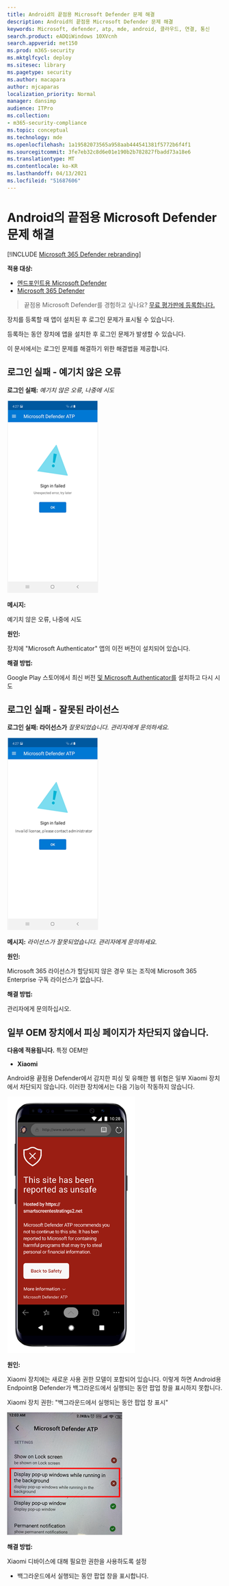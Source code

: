 ```yaml
---
title: Android의 끝점용 Microsoft Defender 문제 해결
description: Android의 끝점용 Microsoft Defender 문제 해결
keywords: Microsoft, defender, atp, mde, android, 클라우드, 연결, 통신
search.product: eADQiWindows 10XVcnh
search.appverid: met150
ms.prod: m365-security
ms.mktglfcycl: deploy
ms.sitesec: library
ms.pagetype: security
ms.author: macapara
author: mjcaparas
localization_priority: Normal
manager: dansimp
audience: ITPro
ms.collection:
- m365-security-compliance
ms.topic: conceptual
ms.technology: mde
ms.openlocfilehash: 1a19582073565a958aab444541381f5772b6f4f1
ms.sourcegitcommit: 3fe7eb32c8d6e01e190b2b782827fbadd73a18e6
ms.translationtype: MT
ms.contentlocale: ko-KR
ms.lasthandoff: 04/13/2021
ms.locfileid: "51687606"
---
```

# <a name="troubleshooting-issues-on-microsoft-defender-for-endpoint-on-android"></a>Android의 끝점용 Microsoft Defender 문제 해결

[!INCLUDE [Microsoft 365 Defender rebranding](../../includes/microsoft-defender.md)]

**적용 대상:**
- [엔드포인트용 Microsoft Defender](https://go.microsoft.com/fwlink/p/?linkid=2154037) 
- [Microsoft 365 Defender](https://go.microsoft.com/fwlink/?linkid=2118804)

> 끝점용 Microsoft Defender를 경험하고 싶나요? [무료 평가판에 등록합니다.](https://www.microsoft.com/microsoft-365/windows/microsoft-defender-atp?ocid=docs-wdatp-exposedapis-abovefoldlink) 

장치를 등록할 때 앱이 설치된 후 로그인 문제가 표시될 수 있습니다.

등록하는 동안 장치에 앱을 설치한 후 로그인 문제가 발생할 수 있습니다.

이 문서에서는 로그인 문제를 해결하기 위한 해결법을 제공합니다.  

## <a name="sign-in-failed---unexpected-error"></a>로그인 실패 - 예기치 않은 오류
**로그인 실패:** *예기치 않은 오류, 나중에 시도*

![로그인 실패 오류의 이미지 예기치 않은 오류](images/f9c3bad127d636c1f150d79814f35d4c.png)

**메시지:**

예기치 않은 오류, 나중에 시도

**원인:**

장치에 "Microsoft Authenticator" 앱의 이전 버전이 설치되어 있습니다.

**해결 방법:**

Google Play 스토어에서 최신 버전 [및 Microsoft Authenticator를](https://play.google.com/store/apps/details?androidid=com.azure.authenticator) 설치하고 다시 시도

## <a name="sign-in-failed---invalid-license"></a>로그인 실패 - 잘못된 라이선스

**로그인 실패: 라이선스가** *잘못되었습니다. 관리자에게 문의하세요.*

![로그인 실패 이미지 관리자에게 문의하시기 바랍니다.](images/920e433f440fa1d3d298e6a2a43d4811.png)

**메시지:** *라이선스가 잘못되었습니다. 관리자에게 문의하세요.*

**원인:**

Microsoft 365 라이선스가 할당되지 않은 경우 또는 조직에 Microsoft 365 Enterprise 구독 라이선스가 없습니다.

**해결 방법:**

관리자에게 문의하십시오.

## <a name="phishing-pages-arent-blocked-on-some-oem-devices"></a>일부 OEM 장치에서 피싱 페이지가 차단되지 않습니다.

**다음에 적용됩니다.** 특정 OEM만

-   **Xiaomi**

Android용 끝점용 Defender에서 감지한 피싱 및 유해한 웹 위협은 일부 Xiaomi 장치에서 차단되지 않습니다. 이러한 장치에서는 다음 기능이 작동하지 않습니다.

![안전하지 않은 것으로 보고된 사이트의 이미지](images/0c04975c74746a5cdb085e1d9386e713.png)


**원인:**

Xiaomi 장치에는 새로운 사용 권한 모델이 포함되어 있습니다. 이렇게 하면 Android용 Endpoint용 Defender가 백그라운드에서 실행되는 동안 팝업 창을 표시하지 못합니다.

Xiaomi 장치 권한: "백그라운드에서 실행되는 동안 팝업 창 표시"

![팝업 설정 이미지](images/6e48e7b29daf50afddcc6c8c7d59fd64.png)

**해결 방법:**

Xiaomi 디바이스에 대해 필요한 권한을 사용하도록 설정

- 백그라운드에서 실행되는 동안 팝업 창을 표시합니다.
